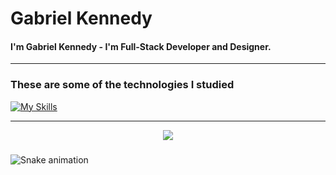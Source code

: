 <h1>Gabriel Kennedy</h1>
</hr>
<h4>
   I'm Gabriel Kennedy - I'm Full-Stack Developer and Designer.
</h4>
<hr>
<h3>
   These are some of the technologies I studied
</h3>

[![My Skills](https://skillicons.dev/icons?i=html,css,js,nodejs,prisma,c,cs,ae,bootstrap,figma,ps,pr,visualstudio,vscode,mysql,tailwind,figma,git,jquery,react,dotnet,expressjs,git,github,mongodb,notion,postgres,react,sass)](https://skillicons.dev)

<hr>


<div align="center">
  <img src="https://github-readme-stats.vercel.app/api?username=GabrielKSB&show_icons=true&theme=radical"></img>
 </div>

###

<img src="https://raw.githubusercontent.com/GabrielKSB/GabrielKSB/output/snake.svg" alt="Snake animation" />

### 
